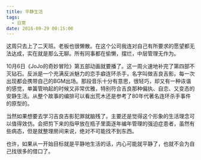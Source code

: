 ```yaml
---
title: 平静生活
tags:
  - 日常
date: 2018-09-29 00:15:00
---
```

这周只去上了二天班。老板也很懒散。在这个公司我连对自己有所要求的愿望都无法达成，实在就是那么无聊。所有同事都在偷懒，摆烂，中层管理无作为。

<!--more-->
10月6日《JoJo的奇妙冒险》第五部动画就要播了。这一周火速地补完了第四部不灭钻石。反派是一个充满反派魅力的恋手癖连环杀手，名字叫做吉良吉影。每一次出现都会携带自己的BGM出场。那段音乐十分有意思，很轻巧，却又有一种诙谐的感觉，单簧管响起的时候又非常优雅，特别符合吉良那种偏执、自恋、又变态的安静生活。从整个故事的编排可以看出荒木还是参考了80年代著名连环杀手事件的原型的。

当然如果想要去学习吉良吉影犯罪就脑残了。主要还是觉得这个形象的生活理念可以值得效仿。会把剪下来的指甲放在瓶子里面逐年编年管理的强迫症患者，虽然有些病态，但是就整理房间来说，绝对不可能找不到东西。

也许，如果从一开始目标就是平静地生活的话，内心可能就平静了，也就不会为自己找很多的借口了。

